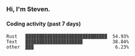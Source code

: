 ### Hi, I'm Steven.

#### Coding activity (past 7 days)
```
Rust   ▓▓▓▓▓▓▓▓▓▓▓▓▓▓▓▓▓▓▓▓▓▓▓▓▓▓▓▓▓▓  54.93%
Text   ▓▓▓▓▓▓▓▓▓▓▓▓▓▓▓▓▓▓▓▓▓           38.84%
other  ▓▓▓                              6.23%
```
